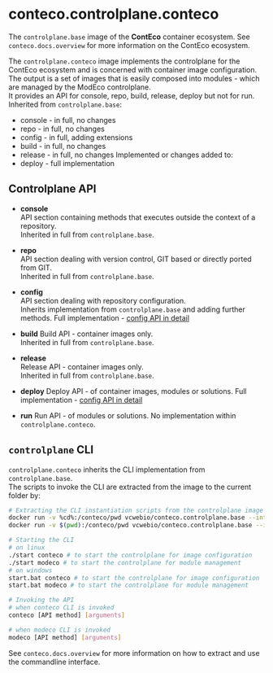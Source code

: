 # conteco.controlplane.conteco

The `controlplane.base` image of the __ContEco__ container ecosystem.
See `conteco.docs.overview` for more information on the ContEco ecosystem.

The `controlplane.conteco` image implements the controlplane for the ContEco ecosystem and is concerned with container image configuration.  
The output is a set of images that is easily composed into modules - which are managed by the ModEco controlplane.  
It provides an API for console, repo, build, release, deploy but not for run.  
Inherited from `controlplane.base`:
* console - in full, no changes
* repo - in full, no changes
* config - in full, adding extensions
* build - in full, no changes
* release - in full, no changes
Implemented or changes added to:
* deploy - full implementation

## Controlplane API

* __console__  
API section containing methods that executes outside the context of a repository.  
Inherited in full from `controlplane.base`.

* __repo__  
API section dealing with version control, GIT based or directly ported from GIT.  
Inherited in full from `controlplane.base`.

* __config__  
API section dealing with repository configuration.  
Inherits implementation from `controlplane.base` and adding further methods.
Full implementation - [config API in detail](./docs/CONTROLPLANE-API-CONFIG.md)

* __build__
Build API - container images only.  
Inherited in full from `controlplane.base`.

* __release__  
Release API - container images only.  
Inherited in full from `controlplane.base`.

* __deploy__
Deploy API - of container images, modules or solutions.
Full implementation - [config API in detail](./docs/CONTROLPLANE-API-DEPLOY.md)

* __run__
Run API - of modules or solutions.
No implementation within `controlplane.conteco`.

## `controlplane` CLI

`controlplane.conteco` inherits the CLI implementation from `controlplane.base`.  
The scripts to invoke the CLI are extracted from the image to the current folder by:

```bash
# Extracting the CLI instantiation scripts from the controlplane image
docker run -v %cd%:/conteco/pwd vcwebio/conteco.controlplane.base --interactive extract-cli windows # on Windows
docker run -v $(pwd):/conteco/pwd vcwebio/conteco.controlplane.base --interactive extract-cli linux # on linux

# Starting the CLI
# on linux
./start conteco # to start the controlplane for image configuration
./start modeco # to start the controlplane for module management
# on windows
start.bat conteco # to start the controlplane for image configuration
start.bat modeco # to start the controlplane for module management

# Invoking the API
# when conteco CLI is invoked
conteco [API method] [arguments]

# when modeco CLI is invoked
modeco [API method] [arguments]
```

See `conteco.docs.overview` for more information on how to extract and use the commandline interface.
